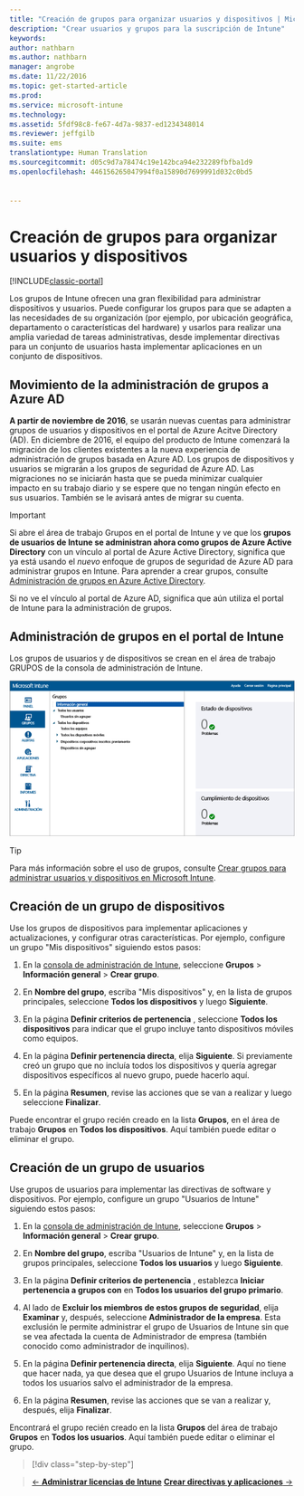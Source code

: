 ```yaml
---
title: "Creación de grupos para organizar usuarios y dispositivos | Microsoft Docs"
description: "Crear usuarios y grupos para la suscripción de Intune"
keywords: 
author: nathbarn
ms.author: nathbarn
manager: angrobe
ms.date: 11/22/2016
ms.topic: get-started-article
ms.prod: 
ms.service: microsoft-intune
ms.technology: 
ms.assetid: 5fdf98c8-fe67-4d7a-9837-ed1234348014
ms.reviewer: jeffgilb
ms.suite: ems
translationtype: Human Translation
ms.sourcegitcommit: d05c9d7a78474c19e142bca94e232289fbfba1d9
ms.openlocfilehash: 446156265047994f0a15890d7699991d032c0bd5


---
```



# <a name="create-groups-to-organize-users-and-devices"></a>Creación de grupos para organizar usuarios y dispositivos

[!INCLUDE[classic-portal](../includes/classic-portal.md)]

Los grupos de Intune ofrecen una gran flexibilidad para administrar dispositivos y usuarios. Puede configurar los grupos para que se adapten a las necesidades de su organización (por ejemplo, por ubicación geográfica, departamento o características del hardware) y usarlos para realizar una amplia variedad de tareas administrativas, desde implementar directivas para un conjunto de usuarios hasta implementar aplicaciones en un conjunto de dispositivos.

## <a name="group-management-moving-to-azure-ad"></a>Movimiento de la administración de grupos a Azure AD

**A partir de noviembre de 2016**, se usarán nuevas cuentas para administrar grupos de usuarios y dispositivos en el portal de Azure Acitve Directory (AD). En diciembre de 2016, el equipo del producto de Intune comenzará la migración de los clientes existentes a la nueva experiencia de administración de grupos basada en Azure AD. Los grupos de dispositivos y usuarios se migrarán a los grupos de seguridad de Azure AD. Las migraciones no se iniciarán hasta que se pueda minimizar cualquier impacto en su trabajo diario y se espere que no tengan ningún efecto en sus usuarios. También se le avisará antes de migrar su cuenta.


>[!IMPORTANT]
>
>Si abre el área de trabajo Grupos en el portal de Intune y ve que los **grupos de usuarios de Intune se administran ahora como grupos de Azure Active Directory** con un vínculo al portal de Azure Active Directory, significa que ya está usando el *nuevo* enfoque de grupos de seguridad de Azure AD para administrar grupos en Intune. Para aprender a crear grupos, consulte [Administración de grupos en Azure Active Directory](https://docs.microsoft.com/azure/active-directory/active-directory-groups-create-azure-portal).
>
>Si no ve el vínculo al portal de Azure AD, significa que aún utiliza el portal de Intune para la administración de grupos.

## <a name="group-management-in-the-intune-portal"></a>Administración de grupos en el portal de Intune

Los grupos de usuarios y de dispositivos se crean en el área de trabajo GRUPOS de la consola de administración de Intune.

![Área de trabajo Grupos de la consola de administración](./media/groups.png)


> [!TIP]
> Para más información sobre el uso de grupos, consulte [Crear grupos para administrar usuarios y dispositivos en Microsoft Intune](/intune/deploy-use/use-groups-to-manage-users-and-devices-with-microsoft-intune).


## <a name="create-a-device-group"></a>Creación de un grupo de dispositivos
Use los grupos de dispositivos para implementar aplicaciones y actualizaciones, y configurar otras características. Por ejemplo, configure un grupo "Mis dispositivos" siguiendo estos pasos:

1.  En la [consola de administración de Intune](https://manage.microsoft.com/), seleccione **Grupos** > **Información general** > **Crear grupo**.

2.  En **Nombre del grupo**, escriba "Mis dispositivos" y, en la lista de grupos principales, seleccione **Todos los dispositivos** y luego **Siguiente**.

3.  En la página **Definir criterios de pertenencia** , seleccione **Todos los dispositivos** para indicar que el grupo incluye tanto dispositivos móviles como equipos.

4.  En la página **Definir pertenencia directa**, elija **Siguiente**. Si previamente creó un grupo que no incluía todos los dispositivos y quería agregar dispositivos específicos al nuevo grupo, puede hacerlo aquí.

5.  En la página **Resumen**, revise las acciones que se van a realizar y luego seleccione **Finalizar**.

Puede encontrar el grupo recién creado en la lista **Grupos**, en el área de trabajo **Grupos** en **Todos los dispositivos**. Aquí también puede editar o eliminar el grupo.

## <a name="create-a-user-group"></a>Creación de un grupo de usuarios
Use grupos de usuarios para implementar las directivas de software y dispositivos. Por ejemplo, configure un grupo "Usuarios de Intune" siguiendo estos pasos:

1.  En la [consola de administración de Intune](https://manage.microsoft.com/), seleccione **Grupos** > **Información general** > **Crear grupo**.

2.  En **Nombre del grupo**, escriba "Usuarios de Intune" y, en la lista de grupos principales, seleccione **Todos los usuarios** y luego **Siguiente**.

3.  En la página **Definir criterios de pertenencia** , establezca **Iniciar pertenencia a grupos con** en **Todos los usuarios del grupo primario**.

4.  Al lado de **Excluir los miembros de estos grupos de seguridad**, elija **Examinar** y, después, seleccione **Administrador de la empresa**. Esta exclusión le permite administrar el grupo de Usuarios de Intune sin que se vea afectada la cuenta de Administrador de empresa (también conocido como administrador de inquilinos).

5.  En la página **Definir pertenencia directa**, elija **Siguiente**. Aquí no tiene que hacer nada, ya que desea que el grupo Usuarios de Intune incluya a todos los usuarios salvo el administrador de la empresa.

6.  En la página **Resumen**, revise las acciones que se van a realizar y, después, elija **Finalizar**.

Encontrará el grupo recién creado en la lista **Grupos** del área de trabajo **Grupos** en **Todos los usuarios**. Aquí también puede editar o eliminar el grupo.

>[!div class="step-by-step"]

>[&larr; **Administrar licencias de Intune**](.\start-with-a-paid-subscription-to-microsoft-intune-step-4.md) [**Crear directivas y aplicaciones** &rarr;](.\start-with-a-paid-subscription-to-microsoft-intune-step-6.md)  



<!--HONumber=Jan17_HO2-->


